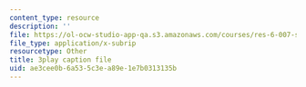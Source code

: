 ```yaml
---
content_type: resource
description: ''
file: https://ol-ocw-studio-app-qa.s3.amazonaws.com/courses/res-6-007-signals-and-systems-spring-2011/ae3cee0b6a535c3ea89e1e7b0313135b_4Q1fWMxVDZY.vtt
file_type: application/x-subrip
resourcetype: Other
title: 3play caption file
uid: ae3cee0b-6a53-5c3e-a89e-1e7b0313135b
---
```

